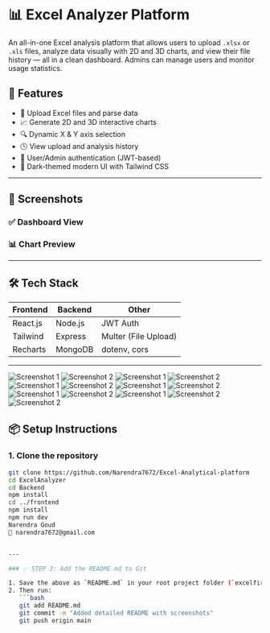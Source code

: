 # 📊 Excel Analyzer Platform

An all-in-one Excel analysis platform that allows users to upload `.xlsx` or `.xls` files, analyze data visually with 2D and 3D charts, and view their file history — all in a clean dashboard. Admins can manage users and monitor usage statistics.

## 🚀 Features

- 📂 Upload Excel files and parse data
- 📈 Generate 2D and 3D interactive charts
- 🔍 Dynamic X & Y axis selection
- 🕓 View upload and analysis history
- 👤 User/Admin authentication (JWT-based)
- 🎨 Dark-themed modern UI with Tailwind CSS

---

## 📸 Screenshots

### ✅ Dashboard View  

### 📊 Chart Preview  


---

## 🛠️ Tech Stack

| Frontend  | Backend   | Other       |
|-----------|-----------|-------------|
| React.js  | Node.js   | JWT Auth    |
| Tailwind  | Express   | Multer (File Upload) |
| Recharts  | MongoDB   | dotenv, cors |

---
![Screenshot 1](assets/images/s1.png)
![Screenshot 2](assets/images/s2.png)
![Screenshot 1](assets/images/s3.png)
![Screenshot 2](assets/images/s4.png)
![Screenshot 1](assets/images/s5.png)
![Screenshot 2](assets/images/s6.png)
![Screenshot 1](assets/images/s7.png)
![Screenshot 2](assets/images/s8.png)
![Screenshot 1](assets/images/s9.png)
![Screenshot 2](assets/images/s10.png)
![Screenshot 1](assets/images/s11.png)
![Screenshot 2](assets/images/s12.png)
![Screenshot 2](assets/images/s13.png)


## 📦 Setup Instructions

### 1. Clone the repository

```bash
git clone https://github.com/Narendra7672/Excel-Analytical-platform
cd ExcelAnalyzer
cd Backend
npm install
cd ../frontend
npm install
npm run dev
Narendra Goud
📧 narendra7672@gmail.com


---

### ✅ STEP 3: Add the README.md to Git

1. Save the above as `README.md` in your root project folder (`excelfirebase/`).
2. Then run:
   ```bash
   git add README.md
   git commit -m "Added detailed README with screenshots"
   git push origin main














